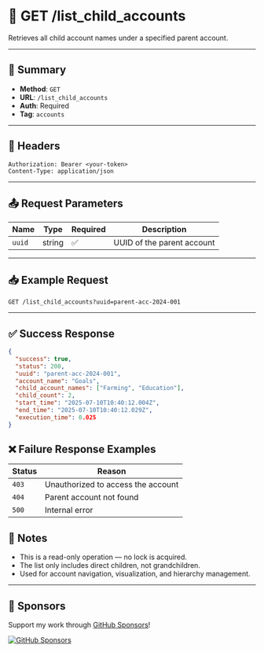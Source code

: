 # 🧾 GET /list_child_accounts

Retrieves all child account names under a specified parent account.

---

## 📌 Summary

- **Method**: `GET`  
- **URL**: `/list_child_accounts`  
- **Auth**: Required  
- **Tag**: `accounts`  

---

## 🔐 Headers

```
Authorization: Bearer <your-token>
Content-Type: application/json
```

---

## 📤 Request Parameters

| Name   | Type   | Required | Description                   |
|--------|--------|----------|-------------------------------|
| `uuid` | string | ✅       | UUID of the parent account    |

---

## 📥 Example Request

```
GET /list_child_accounts?uuid=parent-acc-2024-001
```

---

## ✅ Success Response

```json
{
  "success": true,
  "status": 200,
  "uuid": "parent-acc-2024-001",
  "account_name": "Goals",
  "child_account_names": ["Farming", "Education"],
  "child_count": 2,
  "start_time": "2025-07-10T10:40:12.004Z",
  "end_time": "2025-07-10T10:40:12.029Z",
  "execution_time": 0.025
}
```

## ❌ Failure Response Examples

| Status | Reason                             |
| ------ | ---------------------------------- |
| `403`  | Unauthorized to access the account |
| `404`  | Parent account not found           |
| `500`  | Internal error                     |


## 🧠 Notes
- This is a read-only operation — no lock is acquired.
- The list only includes direct children, not grandchildren.
- Used for account navigation, visualization, and hierarchy management.

---
## 💖 Sponsors

Support my work through [GitHub Sponsors](https://github.com/sponsors/statisticsguru1)!

[![GitHub Sponsors](https://img.shields.io/github/sponsors/statisticsguru1?style=flat-square)](https://github.com/sponsors/statisticsguru1)
